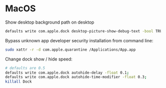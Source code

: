 # MacOS

Show desktop background path on desktop

```bash
defaults write com.apple.dock desktop-picture-show-debug-text -bool TRUE;killall Dock
```

Bypass unknown app developer security installation from command line:

```bash
sudo xattr -r -d com.apple.quarantine /Applications/App.app
```

Change dock show / hide speed:

```bash
# defaults are 0.5
defaults write com.apple.dock autohide-delay -float 0.1;
defaults write com.apple.dock autohide-time-modifier -float 0.3;
killall Dock
```
